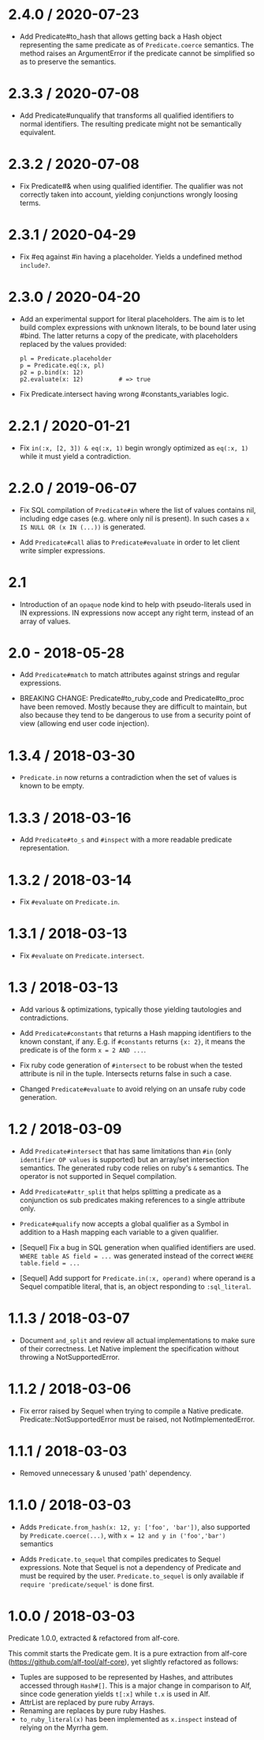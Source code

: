 # 2.4.0 / 2020-07-23

* Add Predicate#to_hash that allows getting back a Hash object
  representing the same predicate as of `Predicate.coerce` semantics.
  The method raises an ArgumentError if the predicate cannot be
  simplified so as to preserve the semantics.

# 2.3.3 / 2020-07-08

* Add Predicate#unqualify that transforms all qualified identifiers to
  normal identifiers. The resulting predicate might not be semantically
  equivalent.

# 2.3.2 / 2020-07-08

* Fix Predicate#& when using qualified identifier. The qualifier was not
  correctly taken into account, yielding conjunctions wrongly loosing
  terms.

# 2.3.1 / 2020-04-29

* Fix #eq against #in having a placeholder. Yields a undefined method
  `include?`.

# 2.3.0 / 2020-04-20

* Add an experimental support for literal placeholders. The aim is to let
  build complex expressions with unknown literals, to be bound later using
  #bind. The latter returns a copy of the predicate, with placeholders
  replaced by the values provided:

      pl = Predicate.placeholder
      p = Predicate.eq(:x, pl)
      p2 = p.bind(x: 12)
      p2.evaluate(x: 12)          # => true

* Fix Predicate.intersect having wrong #constants_variables logic.

# 2.2.1 / 2020-01-21

* Fix `in(:x, [2, 3]) & eq(:x, 1)` begin wrongly optimized as `eq(:x, 1)`
  while it must yield a contradiction.

# 2.2.0 / 2019-06-07

* Fix SQL compilation of `Predicate#in` where the list of values
  contains nil, including edge cases (e.g. where only nil is present).
  In such cases a `x IS NULL OR (x IN (...))` is generated.

* Add `Predicate#call` alias to `Predicate#evaluate` in order to let
  client write simpler expressions.

# 2.1

* Introduction of an `opaque` node kind to help with pseudo-literals
  used in IN expressions. IN expressions now accept any right term,
  instead of an array of values.

# 2.0 - 2018-05-28

* Add `Predicate#match` to match attributes against strings and
  regular expressions.

* BREAKING CHANGE: Predicate#to_ruby_code and Predicate#to_proc have
  been removed. Mostly because they are difficult to maintain, but
  also because they tend to be dangerous to use from a security point
  of view (allowing end user code injection).

# 1.3.4 / 2018-03-30

* `Predicate.in` now returns a contradiction when the set of values
  is known to be empty.

# 1.3.3 / 2018-03-16

* Add `Predicate#to_s` and `#inspect` with a more readable predicate
  representation.

# 1.3.2 / 2018-03-14

* Fix `#evaluate` on `Predicate.in`.

# 1.3.1 / 2018-03-13

* Fix `#evaluate` on `Predicate.intersect`.

# 1.3 / 2018-03-13

* Add various & optimizations, typically those yielding tautologies
  and contradictions.

* Add `Predicate#constants` that returns a Hash mapping identifiers
  to the known constant, if any. E.g. if `#constants` returns
  `{x: 2}`, it means the predicate is of the form `x = 2 AND ...`.

* Fix ruby code generation of `#intersect` to be robust when the
  tested attribute is nil in the tuple. Intersects returns false in
  such a case.

* Changed `Predicate#evaluate` to avoid relying on an unsafe ruby
  code generation.

# 1.2 / 2018-03-09

* Add `Predicate#intersect` that has same limitations than `#in`
  (only `identifier OP values` is supported) but an array/set
  intersection semantics.
  The generated ruby code relies on ruby's `&` semantics.
  The operator is not supported in Sequel compilation.

* Add `Predicate#attr_split` that helps splitting a predicate as a
  conjunction os sub predicates making references to a single attribute
  only.

* `Predicate#qualify` now accepts a global qualifier as a Symbol in
  addition to a Hash mapping each variable to a given qualifier.

* [Sequel] Fix a bug in SQL generation when qualified identifiers are
  used. `WHERE table AS field = ...` was generated instead of the
  correct `WHERE table.field = ...`

* [Sequel] Add support for `Predicate.in(:x, operand)` where operand
  is a Sequel compatible literal, that is, an object responding to
  `:sql_literal`.

# 1.1.3 / 2018-03-07

* Document `and_split` and review all actual implementations to make sure
  of their correctness. Let Native implement the specification without
  throwing a NotSupportedError.

# 1.1.2 / 2018-03-06

* Fix error raised by Sequel when trying to compile a Native predicate.
  Predicate::NotSupportedError must be raised, not NotImplementedError.

# 1.1.1 / 2018-03-03

* Removed unnecessary & unused 'path' dependency.

# 1.1.0 / 2018-03-03

* Adds `Predicate.from_hash(x: 12, y: ['foo', 'bar'])`, also supported
  by `Predicate.coerce(...)`, with `x = 12 and y in ('foo','bar')`
  semantics

* Adds `Predicate.to_sequel` that compiles predicates to Sequel
  expressions. Note that Sequel is not a dependency of Predicate and
  must be required by the user. `Predicate.to_sequel` is only available
  if `require 'predicate/sequel'` is done first.

# 1.0.0 / 2018-03-03

Predicate 1.0.0, extracted & refactored from alf-core.

This commit starts the Predicate gem. It is a pure extraction from
alf-core (https://github.com/alf-tool/alf-core), yet slightly
refactored as follows:

* Tuples are supposed to be represented by Hashes, and attributes
  accessed through `Hash#[]`. This is a major change in comparison
  to Alf, since code generation yields `t[:x]` while `t.x` is used
  in Alf.
* AttrList are replaced by pure ruby Arrays.
* Renaming are replaces by pure ruby Hashes.
* `to_ruby_literal(x)` has been implemented as `x.inspect` instead
  of relying on the Myrrha gem.
